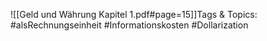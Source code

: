 
![[Geld und Währung Kapitel 1.pdf#page=15]]Tags & Topics:
   #alsRechnungseinheit
   #Informationskosten
   #Dollarization